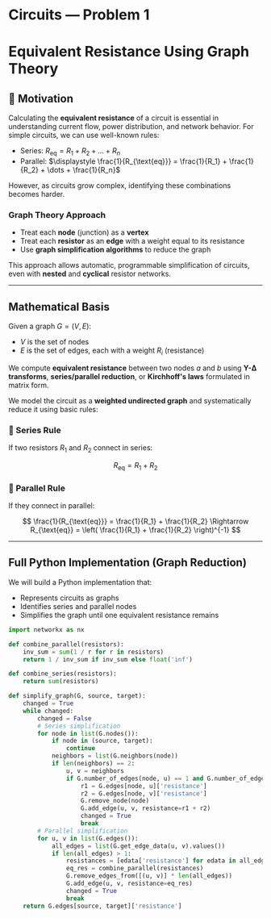 #  Circuits — Problem 1  
#  Equivalent Resistance Using Graph Theory

## 📘 Motivation

Calculating the **equivalent resistance** of a circuit is essential in understanding current flow, power distribution, and network behavior. For simple circuits, we can use well-known rules:

- Series: $R_{\text{eq}} = R_1 + R_2 + \dots + R_n$
- Parallel: $\displaystyle \frac{1}{R_{\text{eq}}} = \frac{1}{R_1} + \frac{1}{R_2} + \dots + \frac{1}{R_n}$

However, as circuits grow complex, identifying these combinations becomes harder.

###  Graph Theory Approach

- Treat each **node** (junction) as a **vertex**
- Treat each **resistor** as an **edge** with a weight equal to its resistance
- Use **graph simplification algorithms** to reduce the graph

This approach allows automatic, programmable simplification of circuits, even with **nested** and **cyclical** resistor networks.

---

##  Mathematical Basis

Given a graph $G = (V, E)$:
- $V$ is the set of nodes
- $E$ is the set of edges, each with a weight $R_i$ (resistance)

We compute **equivalent resistance** between two nodes $a$ and $b$ using **Y-Δ transforms**, **series/parallel reduction**, or **Kirchhoff's laws** formulated in matrix form.

We model the circuit as a **weighted undirected graph** and systematically reduce it using basic rules:

### 🔧 Series Rule
If two resistors $R_1$ and $R_2$ connect in series:

$$
R_{\text{eq}} = R_1 + R_2
$$

### 🔌 Parallel Rule
If they connect in parallel:

$$
\frac{1}{R_{\text{eq}}} = \frac{1}{R_1} + \frac{1}{R_2}
\Rightarrow
R_{\text{eq}} = \left( \frac{1}{R_1} + \frac{1}{R_2} \right)^{-1}
$$

---

##  Full Python Implementation (Graph Reduction)

We will build a Python implementation that:

- Represents circuits as graphs
- Identifies series and parallel nodes
- Simplifies the graph until one equivalent resistance remains

```python
import networkx as nx

def combine_parallel(resistors):
    inv_sum = sum(1 / r for r in resistors)
    return 1 / inv_sum if inv_sum else float('inf')

def combine_series(resistors):
    return sum(resistors)

def simplify_graph(G, source, target):
    changed = True
    while changed:
        changed = False
        # Series simplification
        for node in list(G.nodes()):
            if node in (source, target):
                continue
            neighbors = list(G.neighbors(node))
            if len(neighbors) == 2:
                u, v = neighbors
                if G.number_of_edges(node, u) == 1 and G.number_of_edges(node, v) == 1:
                    r1 = G.edges[node, u]['resistance']
                    r2 = G.edges[node, v]['resistance']
                    G.remove_node(node)
                    G.add_edge(u, v, resistance=r1 + r2)
                    changed = True
                    break
        # Parallel simplification
        for u, v in list(G.edges()):
            all_edges = list(G.get_edge_data(u, v).values())
            if len(all_edges) > 1:
                resistances = [edata['resistance'] for edata in all_edges]
                eq_res = combine_parallel(resistances)
                G.remove_edges_from([(u, v)] * len(all_edges))
                G.add_edge(u, v, resistance=eq_res)
                changed = True
                break
    return G.edges[source, target]['resistance']

